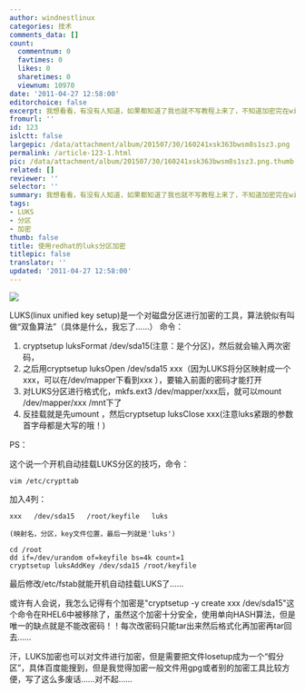 ```yaml
---
author: windnestlinux
categories: 技术
comments_data: []
count:
  commentnum: 0
  favtimes: 0
  likes: 0
  sharetimes: 0
  viewnum: 10970
date: '2011-04-27 12:58:00'
editorchoice: false
excerpt: 我想看看，有没有人知道，如果都知道了我也就不写教程上来了，不知道加密完在windows下能不能用，如果可以就完美了～～
fromurl: ''
id: 123
islctt: false
largepic: /data/attachment/album/201507/30/160241xsk363bwsm8s1sz3.png
permalink: /article-123-1.html
pic: /data/attachment/album/201507/30/160241xsk363bwsm8s1sz3.png.thumb.jpg
related: []
reviewer: ''
selector: ''
summary: 我想看看，有没有人知道，如果都知道了我也就不写教程上来了，不知道加密完在windows下能不能用，如果可以就完美了～～
tags:
- LUKS
- 分区
- 加密
thumb: false
title: 使用redhat的luks分区加密
titlepic: false
translator: ''
updated: '2011-04-27 12:58:00'
---
```


![](/data/attachment/album/201507/30/160241xsk363bwsm8s1sz3.png)


LUKS(linux unified key setup)是一个对磁盘分区进行加密的工具，算法貌似有叫做“双鱼算法”（具体是什么，我忘了……） 命令：


1. cryptsetup luksFormat /dev/sda15(注意：是个分区)，然后就会输入两次密码，
2. 之后用cryptsetup luksOpen /dev/sda15 xxx（因为LUKS将分区映射成一个xxx，可以在/dev/mapper下看到xxx ），要输入前面的密码才能打开
3. 对LUKS分区进行格式化，mkfs.ext3 /dev/mapper/xxx后，就可以mount /dev/mapper/xxx /mnt下了
4. 反挂载就是先umount ，然后cryptsetup luksClose xxx(注意luks紧跟的参数首字母都是大写的哦！)


PS：


这个说一个开机自动挂载LUKS分区的技巧，命令：



```
vim /etc/crypttab  
```

加入4列：



```
xxx   /dev/sda15   /root/keyfile   luks

(映射名，分区，key文件位置，最后一列就是'luks')
```


```
cd /root
dd if=/dev/urandom of=keyfile bs=4k count=1
cryptsetup luksAddKey /dev/sda15 /root/keyfile

```

最后修改/etc/fstab就能开机自动挂载LUKS了……


或许有人会说，我怎么记得有个加密是"cryptsetup -y create xxx /dev/sda15"这个命令在RHEL6中被移除了，虽然这个加密十分安全，使用单向HASH算法，但是唯一的缺点就是不能改密码！！每次改密码只能tar出来然后格式化再加密再tar回去……


汗，LUKS加密也可以对文件进行加密，但是需要把文件losetup成为一个“假分区”，具体百度能搜到，但是我觉得加密一般文件用gpg或者别的加密工具比较方便，写了这么多废话……对不起……